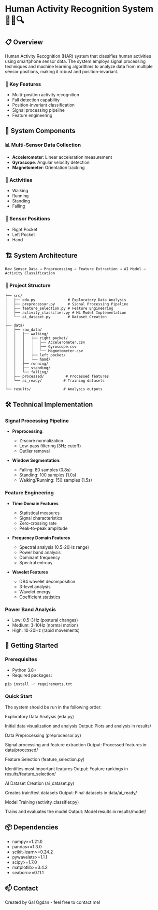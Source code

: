 # Human Activity Recognition System 🏃‍♂️🔍


## 📋 Overview
Human Activity Recognition (HAR) system that classifies human activities using smartphone sensor data. The system employs signal processing techniques and machine learning algorithms to analyze data from multiple sensor positions, making it robust and position-invariant.

### 🎯 Key Features
- Multi-position activity recognition
- Fall detection capability
- Position-invariant classification
- Signal processing pipeline
- Feature engineering

## 🌟 System Components

### 📊 Multi-Sensor Data Collection
- **Accelerometer**: Linear acceleration measurement
- **Gyroscope**: Angular velocity detection
- **Magnetometer**: Orientation tracking

### 🎯 Activities
- Walking
- Running
- Standing
- Falling

### 📱 Sensor Positions
- Right Pocket
- Left Pocket
- Hand

## 🏗️ System Architecture

```
Raw Sensor Data → Preprocessing → Feature Extraction → AI Model → Activity Classification
```

### 📂 Project Structure
```
├── src/
│   ├── eda.py               # Exploratory Data Analysis
│   ├── preprocessor.py      # Signal Processing Pipeline
│   ├── feature_selection.py # Feature Engineering
│   ├── activity_classifier.py # ML Model Implementation
│   └── ai_dataset.py        # Dataset Creation
│
├── data/
│   ├── raw_data/
│   │   ├── walking/
│   │   │   ├── right_pocket/
│   │   │   │   ├── Accelerometer.csv
│   │   │   │   ├── Gyroscope.csv
│   │   │   │   └── Magnetometer.csv
│   │   │   ├── left_pocket/
│   │   │   └── hand/
│   │   ├── running/
│   │   ├── standing/
│   │   └── falling/
│   ├── processed/          # Processed features
│   └── ai_ready/          # Training datasets
│
└── results/               # Analysis outputs
```

## 🛠️ Technical Implementation

### Signal Processing Pipeline
- **Preprocessing**: 
  - Z-score normalization
  - Low-pass filtering (3Hz cutoff)
  - Outlier removal

- **Window Segmentation**:
  - Falling: 80 samples (0.8s)
  - Standing: 100 samples (1.0s)
  - Walking/Running: 150 samples (1.5s)

### Feature Engineering
- **Time Domain Features**
  - Statistical measures
  - Signal characteristics
  - Zero-crossing rate
  - Peak-to-peak amplitude

- **Frequency Domain Features**
  - Spectral analysis (0.5-20Hz range)
  - Power band analysis
  - Dominant frequency
  - Spectral entropy

- **Wavelet Features**
  - DB4 wavelet decomposition
  - 3-level analysis
  - Wavelet energy
  - Coefficient statistics

### Power Band Analysis
- Low: 0.5-3Hz (postural changes)
- Medium: 3-10Hz (normal motion)
- High: 10-20Hz (rapid movements)

## 🚀 Getting Started

### Prerequisites
- Python 3.8+
- Required packages:
```bash
pip install -r requirements.txt
```

### Quick Start

The system should be run in the following order:

Exploratory Data Analysis (eda.py)

Initial data visualization and analysis
Output: Plots and analysis in results/


Data Preprocessing (preprocessor.py)

Signal processing and feature extraction
Output: Processed features in data/processed/


Feature Selection (feature_selection.py)

Identifies most important features
Output: Feature rankings in results/feature_selection/


AI Dataset Creation (ai_dataset.py)

Creates train/test datasets
Output: Final datasets in data/ai_ready/


Model Training (activity_classifier.py)

Trains and evaluates the model
Output: Model results in results/model/

## 📦 Dependencies
- numpy>=1.21.0
- pandas>=1.3.0
- scikit-learn>=0.24.2
- pywavelets>=1.1.1
- scipy>=1.7.0
- matplotlib>=3.4.2
- seaborn>=0.11.1


## 📫 Contact
Created by Gal Ogdan - feel free to contact me!
